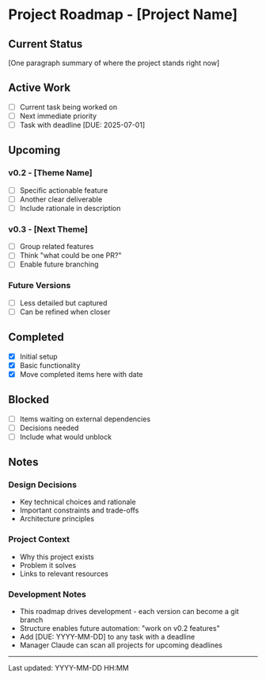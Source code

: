 # Project Roadmap - [Project Name]

## Current Status
[One paragraph summary of where the project stands right now]

## Active Work
- [ ] Current task being worked on
- [ ] Next immediate priority
- [ ] Task with deadline [DUE: 2025-07-01]

## Upcoming

### v0.2 - [Theme Name]
- [ ] Specific actionable feature
- [ ] Another clear deliverable
- [ ] Include rationale in description

### v0.3 - [Next Theme]
- [ ] Group related features
- [ ] Think "what could be one PR?"
- [ ] Enable future branching

### Future Versions
- [ ] Less detailed but captured
- [ ] Can be refined when closer

## Completed
- [x] Initial setup
- [x] Basic functionality
- [x] Move completed items here with date

## Blocked
- [ ] Items waiting on external dependencies
- [ ] Decisions needed
- [ ] Include what would unblock

## Notes
<!-- 
ROADMAP.md is for WHAT & WHY - context, plans, decisions
Put project philosophy, design rationale, and architecture decisions here
Keep behavioral instructions (HOW to work) in CLAUDE.md

This template version: See TEMPLATE_CHANGELOG.md for version history
-->

### Design Decisions
- Key technical choices and rationale
- Important constraints and trade-offs
- Architecture principles

### Project Context  
- Why this project exists
- Problem it solves
- Links to relevant resources

### Development Notes
- This roadmap drives development - each version can become a git branch
- Structure enables future automation: "work on v0.2 features"
- Add [DUE: YYYY-MM-DD] to any task with a deadline
- Manager Claude can scan all projects for upcoming deadlines

---
Last updated: YYYY-MM-DD HH:MM